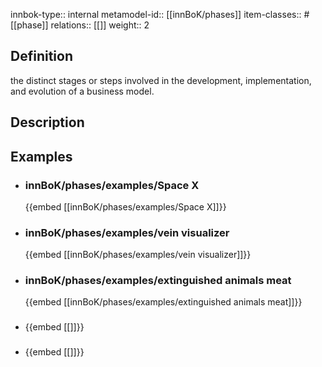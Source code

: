 
innbok-type:: internal
metamodel-id:: [[innBoK/phases]]
item-classes:: #[[phase]]
relations:: [[]]
weight:: 2

## Definition
the distinct stages or steps involved in the development, implementation, and evolution of a business model.
## Description
## Examples
- ### innBoK/phases/examples/Space X
	{{embed [[innBoK/phases/examples/Space X]]}}
- ### innBoK/phases/examples/vein visualizer
	{{embed [[innBoK/phases/examples/vein visualizer]]}}
- ### innBoK/phases/examples/extinguished animals meat
	{{embed [[innBoK/phases/examples/extinguished animals meat]]}}
- ### 
	{{embed [[]]}}
- ### 
	{{embed [[]]}}


